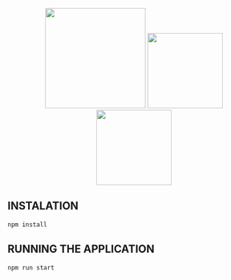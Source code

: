 <p align="center">
<img width="auto" height="200" src="https://i.imgur.com/lm6kYkE.png">
<img width="150" height="auto" src="https://i.imgur.com/SvASy0d.png">
<img width="150" height="auto" src="https://i.imgur.com/L1NCQ9l.jpg">
</p>

## INSTALATION
```npm install```

## RUNNING THE APPLICATION
```npm run start```
